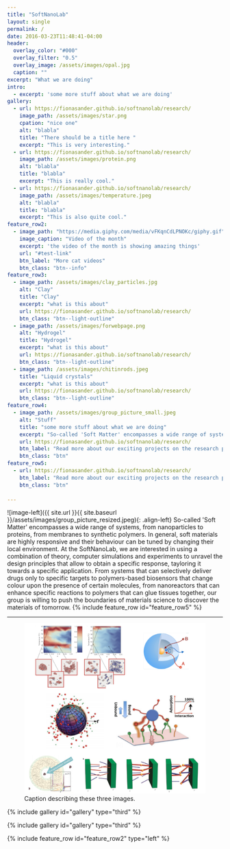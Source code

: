 ```yaml
---
title: "SoftNanoLab"
layout: single
permalink: /
date: 2016-03-23T11:48:41-04:00
header:
  overlay_color: "#000"
  overlay_filter: "0.5"
  overlay_image: /assets/images/opal.jpg
  caption: ""
excerpt: "What we are doing"
intro: 
  - excerpt: 'some more stuff about what we are doing'
gallery:
  - url: https://fionasander.github.io/softnanolab/research/
    image_path: /assets/images/star.png
    cpation: "nice one"
    alt: "blabla"
    title: "There should be a title here "
    excerpt: "This is very interesting."
  - url: https://fionasander.github.io/softnanolab/research/
    image_path: /assets/images/protein.png
    alt: "blabla"
    title: "blabla"
    excerpt: "This is really cool."
  - url: https://fionasander.github.io/softnanolab/research/
    image_path: /assets/images/temperature.jpeg
    alt: "blabla"
    title: "blabla"
    excerpt: "This is also quite cool."
feature_row2:
  - image_path: "https://media.giphy.com/media/vFKqnCdLPNOKc/giphy.gif"
    image_caption: "Video of the month"
    excerpt: 'the video of the month is showing amazing things'
    url: "#test-link"
    btn_label: "More cat videos"
    btn_class: "btn--info"
feature_row3:
  - image_path: /assets/images/clay_particles.jpg 
    alt: "Clay"
    title: "Clay"
    excerpt: "what is this about"
    url: https://fionasander.github.io/softnanolab/research/
    btn_class: "btn--light-outline"
  - image_path: /assets/images/forwebpage.png
    alt: "Hydrogel"
    title: "Hydrogel"
    excerpt: "what is this about"
    url: https://fionasander.github.io/softnanolab/research/
    btn_class: "btn--light-outline"
  - image_path: /assets/images/chitinrods.jpeg
    title: "Liquid crystals"
    excerpt: "what is this about"
    url: https://fionasander.github.io/softnanolab/research/
    btn_class: "btn--light-outline"
feature_row4:
  - image_path: /assets/images/group_picture_small.jpeg
    alt: "Stuff"
    title: "some more stuff about what we are doing"
    excerpt: "So-called 'Soft Matter' encompasses a wide range of systems, from nanoparticles to proteins, from membranes to synthetic polymers. In general, soft materials are highly responsive and their behaviour can be tuned by changing their local environment. At the SoftNanoLab, we are interested in using a combination of theory, computer simulations and experiments to unravel the design principles that allow to obtain a specific response, tayloring it towards a specific application. From systems that can selectively deliver drugs only to specific targets to polymers-based biosensors that change colour upon the presence of certain molecules, from nanoreactors that can enhance specific reactions to polymers that can glue tissues together, our group is willing to push the boundaries of materials science to discover the materials of tomorrow. "
    url: https://fionasander.github.io/softnanolab/research/
    btn_label: "Read more about our exciting projects on the research page"
    btn_class: "btn"
feature_row5:
  - url: https://fionasander.github.io/softnanolab/research/
    btn_label: "Read more about our exciting projects on the research page"
    btn_class: "btn"

---
```




![image-left]({{ site.url }}{{ site.baseurl }}/assets/images/group_picture_resized.jpeg){: .align-left} 
So-called 'Soft Matter' encompasses a wide range of systems, from nanoparticles to proteins, from membranes to synthetic polymers. In general, soft materials are highly responsive and their behaviour can be tuned by changing their local environment. At the SoftNanoLab, we are interested in using a combination of theory, computer simulations and experiments to unravel the design principles that allow to obtain a specific response, tayloring it towards a specific application. From systems that can selectively deliver drugs only to specific targets to polymers-based biosensors that change colour upon the presence of certain molecules, from nanoreactors that can enhance specific reactions to polymers that can glue tissues together, our group is willing to push the boundaries of materials science to discover the materials of tomorrow.
{% include feature_row id="feature_row5" %}

---

<figure>
	<img src="/assets/images/imagesforwebsite2.pdf">
	<figcaption>Caption describing these three images.</figcaption>
</figure>


{% include gallery id="gallery" type="third" %}


{% include gallery id="gallery" type="third" %}


{% include feature_row id="feature_row2" type="left" %}



